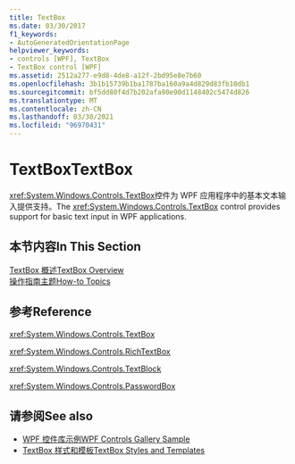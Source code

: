 ```yaml
---
title: TextBox
ms.date: 03/30/2017
f1_keywords:
- AutoGeneratedOrientationPage
helpviewer_keywords:
- controls [WPF], TextBox
- TextBox control [WPF]
ms.assetid: 2512a277-e9d8-4de8-a12f-2bd95e8e7b60
ms.openlocfilehash: 3b1b15739b1ba1787ba160a9a4d829d83fb10db1
ms.sourcegitcommit: bf5dd80f4d7b202afa90e90d1148402c5474d826
ms.translationtype: MT
ms.contentlocale: zh-CN
ms.lasthandoff: 03/30/2021
ms.locfileid: "96970431"
---
```

# <a name="textbox"></a><span data-ttu-id="8bc6a-102">TextBox</span><span class="sxs-lookup"><span data-stu-id="8bc6a-102">TextBox</span></span>
<span data-ttu-id="8bc6a-103"><xref:System.Windows.Controls.TextBox>控件为 WPF 应用程序中的基本文本输入提供支持。</span><span class="sxs-lookup"><span data-stu-id="8bc6a-103">The <xref:System.Windows.Controls.TextBox> control provides support for basic text input in WPF applications.</span></span>  
  
## <a name="in-this-section"></a><span data-ttu-id="8bc6a-104">本节内容</span><span class="sxs-lookup"><span data-stu-id="8bc6a-104">In This Section</span></span>  
 [<span data-ttu-id="8bc6a-105">TextBox 概述</span><span class="sxs-lookup"><span data-stu-id="8bc6a-105">TextBox Overview</span></span>](textbox-overview.md)  
 [<span data-ttu-id="8bc6a-106">操作指南主题</span><span class="sxs-lookup"><span data-stu-id="8bc6a-106">How-to Topics</span></span>](textbox-how-to-topics.md)  
  
## <a name="reference"></a><span data-ttu-id="8bc6a-107">参考</span><span class="sxs-lookup"><span data-stu-id="8bc6a-107">Reference</span></span>  
 <xref:System.Windows.Controls.TextBox>  
  
 <xref:System.Windows.Controls.RichTextBox>  
  
 <xref:System.Windows.Controls.TextBlock>  
  
 <xref:System.Windows.Controls.PasswordBox>  
  
## <a name="see-also"></a><span data-ttu-id="8bc6a-108">请参阅</span><span class="sxs-lookup"><span data-stu-id="8bc6a-108">See also</span></span>

- [<span data-ttu-id="8bc6a-109">WPF 控件库示例</span><span class="sxs-lookup"><span data-stu-id="8bc6a-109">WPF Controls Gallery Sample</span></span>](https://github.com/Microsoft/WPF-Samples/tree/master/Getting%20Started/ControlsAndLayout)
- [<span data-ttu-id="8bc6a-110">TextBox 样式和模板</span><span class="sxs-lookup"><span data-stu-id="8bc6a-110">TextBox Styles and Templates</span></span>](textbox-styles-and-templates.md)

